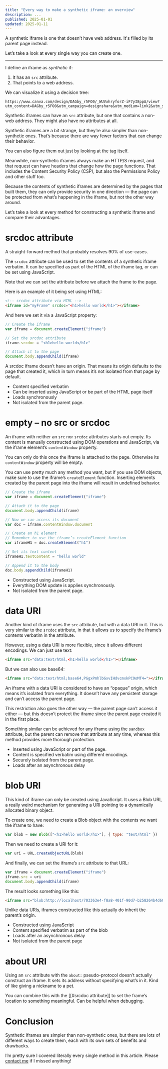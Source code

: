 ```yaml
---
title: "Every way to make a synthetic iframe: an overview"
description: ...
published: 2025-01-01
updated: 2025-01-11
---
```

A synthetic iframe is one that doesn’t have web address. It's filled by its parent page instead.

Let’s take a look at every single way you can create one.

---
I define an iframe as *synthetic* if:

1. It has an `src` attribute.
2. That points to a web address.

We can visualize it using a decision tree:
```canva size=540x420 ;; key=synthetic-iframe-decision-tree ;; alt=Synthetic iframe decision tree
https://www.canva.com/design/DAGby_r5FO0/_WUVxhryforZ-iF7yI8ppA/view?utm_content=DAGby_r5FO0&utm_campaign=designshare&utm_medium=link2&utm_source=uniquelinks&utlId=h64c24c39ab
```
Synthetic iframes can have an `src` attribute, but one that contains a non-web address. They might also have no attributes at all. 

Synthetic iframes are a bit strange, but they’re also simpler than non-synthetic ones. That’s because there are way fewer factors that can change their behavior.

You can also figure them out just by looking at the tag itself.

Meanwhile, non-synthetic iframes always make an HTTP/S request, and that request can have headers that change how the page functions. That includes the Content Security Policy (CSP), but also the Permissions Policy and other stuff too.

Because the contents of synthetic iframes are determined by the pages that built them, they can only provide security in one direction — the page can be protected from what’s happening in the iframe, but not the other way around.

Let’s take a look at every method for constructing a synthetic iframe and compare their advantages.
# srcdoc attribute
A straight-forward method that probably resolves 90% of use-cases.

The `srcdoc` attribute can be used to set the contents of a synthetic iframe verbatim. It can be specified as part of the HTML of the iframe tag, or can be set using JavaScript. 

Note that we can set the attribute before we attach the frame to the page.

Here is an example of it being set using HTML:

```html
<!-- srcdoc attribute via HTML -->
<iframe id="myFrame" srcdoc="<h1>hello world</h1>"></iframe>
```

And here we set it via a JavaScript property:
```js
// Create the iframe 
var iframe = document.createElement("iframe")

// Set the srcdoc attribute
iframe.srcdoc = "<h1>hello world</h1>"

// Attach it to the page
document.body.appendChild(iframe)
```

A srcdoc iframe doesn’t have an origin. That means its origin defaults to the page that created it, which in turn means it’s not isolated from that page by default.

- Content specified verbatim
- Can be inserted using JavaScript or be part of the HTML page itself
- Loads synchronously
- Not isolated from the parent page.
# empty – no src or srcdoc
An iframe with neither an `src` nor `srcdoc` attributes starts out empty. Its content is manually constructed using DOM operations and JavaScript, via the iframe element’s `contentWindow` property.

You can only do this once the iframe is attached to the page. Otherwise its `contentWindow` property will be empty.

You can use pretty much any method you want, but if you use DOM objects, make sure to use the iframe’s `createElement` function. Inserting elements created by the parent page into the iframe will result in undefined behavior.

```js
// Create the iframe
var iframe = document.createElement("iframe")

// Attach it to the page
document.body.appendChild(iframe)

// Now we can access its document
var doc = iframe.contentWindow.document

// Create an h1 element
// Remember to use the iframe’s createElement function
var iframeH1 = doc.createElement("h1")

// Set its text content
iframeH1.textContent = "hello world"

// Append it to the body
doc.body.appendChild(iframeH1)
```

- Constructed using JavaScript.
- Everything DOM update is applies synchronously.
- Not isolated from the parent page.
# data URI
Another kind of iframe uses the `src` attribute, but with a data URI in it. This is very similar to the `srcdoc` attribute, in that it allows us to specify the iframe’s contents verbatim in the attribute.

However, using a data URI is more flexible, since it allows different encodings. We can just use text:
```html
<iframe src="data:text/html,<h1>hello world</h1>"></iframe>
```

But we can also use base64:
```html
<iframe src="data:text/html;base64,PGgxPmhlbGxvIHdvcmxkPC9oMT4="></iframe>
```

An iframe with a data URI is considered to have an “opaque” origin, which means it’s isolated from everything. It doesn’t have any persistent storage and can’t access the parent page.

This restriction also goes the other way — the parent page can’t access it either — but this doesn’t protect the iframe since the parent page created it in the first place.

Something similar can be achieved for any iframe using the `sandbox` attribute, but the parent can remove that attribute at any time, whereas this method provides more thorough protection.

- Inserted using JavaScript or part of the page.
- Content is specified verbatim using different encodings.
- Securely isolated from the parent page.
- Loads after an asynchronous delay
# blob URI
This kind of iframe can only be created using JavaScript. It uses a Blob URI, a really weird mechanism for generating a URI pointing to a dynamically allocated binary object.

To create one, we need to create a Blob object with the contents we want the iframe to have:

```js
var blob = new Blob(["<h1>hello world</h1>"], { type: "text/html" })
```

Then we need to create a URI for it:

```js
var uri = URL.createObjectURL(blob)
```

And finally, we can set the iframe’s `src` attribute to that URL:

```js
var iframe = document.createElement("iframe")
iframe.src = uri
document.body.appendChild(iframe)
```

The result looks something like this:

```html
<iframe src="blob:http://localhost/703363e4-f8a8-401f-90d7-b258264b4d60"></iframe>
```

Unlike data URIs, iframes constructed like this actually do inherit the parent’s origin. 

- Constructed using JavaScript
- Content specified verbatim as part of the blob
- Loads after an asynchronous delay
- Not isolated from the parent page
# about URI
Using an `src` attribute with the `about:` pseudo-protocol doesn’t actually construct an iframe. It sets its address without specifying what’s in it. Kind of like giving a nickname to a pet.

You can combine this with the [[#srcdoc attribute]] to set the frame’s location to something meaningful. Can be helpful when debugging.
# Conclusion
Synthetic iframes are simpler than non-synthetic ones, but there are lots of different ways to create them, each with its own sets of benefits and drawbacks.

I’m pretty sure I covered literally every single method in this article. Please [contact me](mailto:gregros@gregros.dev) if I missed anything!

